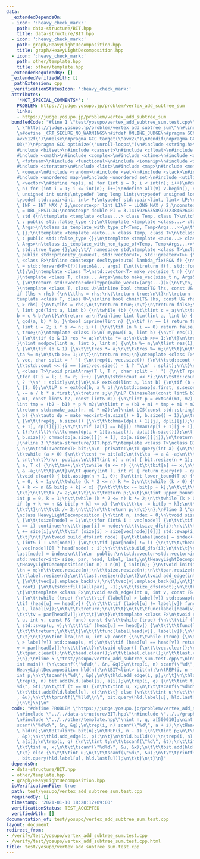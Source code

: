 ```yaml
---
data:
  _extendedDependsOn:
  - icon: ':heavy_check_mark:'
    path: data-structure/BIT.hpp
    title: data-structure/BIT.hpp
  - icon: ':heavy_check_mark:'
    path: graph/HeavyLightDecomposition.hpp
    title: graph/HeavyLightDecomposition.hpp
  - icon: ':heavy_check_mark:'
    path: other/template.hpp
    title: other/template.hpp
  _extendedRequiredBy: []
  _extendedVerifiedWith: []
  _pathExtension: cpp
  _verificationStatusIcon: ':heavy_check_mark:'
  attributes:
    '*NOT_SPECIAL_COMMENTS*': ''
    PROBLEM: https://judge.yosupo.jp/problem/vertex_add_subtree_sum
    links:
    - https://judge.yosupo.jp/problem/vertex_add_subtree_sum
  bundledCode: "#line 1 \"test/yosupo/vertex_add_subtree_sum.test.cpp\"\n#define PROBLEM\
    \ \"https://judge.yosupo.jp/problem/vertex_add_subtree_sum\"\n#line 2 \"other/template.hpp\"\
    \n#define _CRT_SECURE_NO_WARNINGS\n#ifdef ONLINE_JUDGE\n#pragma GCC target(\"\
    avx512f\")\n#else\n#pragma GCC target(\"avx2\")\n#endif\n#pragma GCC optimize(\"\
    O3\")\n#pragma GCC optimize(\"unroll-loops\")\n#include <string.h>\n#include <algorithm>\n\
    #include <bitset>\n#include <cassert>\n#include <cfloat>\n#include <climits>\n\
    #include <cmath>\n#include <complex>\n#include <ctime>\n#include <deque>\n#include\
    \ <fstream>\n#include <functional>\n#include <iomanip>\n#include <iostream>\n\
    #include <iterator>\n#include <list>\n#include <map>\n#include <memory>\n#include\
    \ <queue>\n#include <random>\n#include <set>\n#include <stack>\n#include <string>\n\
    #include <unordered_map>\n#include <unordered_set>\n#include <utility>\n#include\
    \ <vector>\n#define rep(i, n) for (int i = 0; i < int(n); i++)\n#define REP(i,\
    \ n) for (int i = 1; i <= int(n); i++)\n#define all(V) V.begin(), V.end()\ntypedef\
    \ unsigned int uint;\ntypedef long long lint;\ntypedef unsigned long long ulint;\n\
    typedef std::pair<int, int> P;\ntypedef std::pair<lint, lint> LP;\nconstexpr int\
    \ INF = INT_MAX / 2;\nconstexpr lint LINF = LLONG_MAX / 2;\nconstexpr double eps\
    \ = DBL_EPSILON;\nconstexpr double PI = 3.141592653589793238462643383279;\nnamespace\
    \ std {\n\ttemplate <template <class...> class Temp, class T>\n\tclass is_template_with_type_of\
    \ : public std::false_type {};\n\ttemplate <template <class...> class Temp, class...\
    \ Args>\n\tclass is_template_with_type_of<Temp, Temp<Args...>>\n\t\t: public std::true_type\
    \ {};\n\ttemplate <template <auto...> class Temp, class T>\n\tclass is_template_with_non_type_of\
    \ : public std::false_type {};\n\ttemplate <template <auto...> class Temp, auto...\
    \ Args>\n\tclass is_template_with_non_type_of<Temp, Temp<Args...>>\n\t\t: public\
    \ std::true_type {};\n};\t// namespace std\ntemplate <class T>\nclass prique :\
    \ public std::priority_queue<T, std::vector<T>, std::greater<T>> {\n};\ntemplate\
    \ <class F>\ninline constexpr decltype(auto) lambda_fix(F&& f) {\n\treturn [f\
    \ = std::forward<F>(f)](auto&&... args) {\n\t\treturn f(f, std::forward<decltype(args)>(args)...);\n\
    \t};\n}\ntemplate <class T>\nstd::vector<T> make_vec(size_t n) {\n\treturn std::vector<T>(n);\n\
    }\ntemplate <class T, class... Args>\nauto make_vec(size_t n, Args&&... args)\
    \ {\n\treturn std::vector<decltype(make_vec<T>(args...))>(\n\t\tn, make_vec<T>(std::forward<Args>(args)...));\n\
    }\ntemplate <class T, class U>\ninline bool chmax(T& lhs, const U& rhs) {\n\t\
    if (lhs < rhs) {\n\t\tlhs = rhs;\n\t\treturn true;\n\t}\n\treturn false;\n}\n\
    template <class T, class U>\ninline bool chmin(T& lhs, const U& rhs) {\n\tif (lhs\
    \ > rhs) {\n\t\tlhs = rhs;\n\t\treturn true;\n\t}\n\treturn false;\n}\ninline\
    \ lint gcd(lint a, lint b) {\n\twhile (b) {\n\t\tlint c = a;\n\t\ta = b;\n\t\t\
    b = c % b;\n\t}\n\treturn a;\n}\ninline lint lcm(lint a, lint b) { return a /\
    \ gcd(a, b) * b; }\nbool isprime(lint n) {\n\tif (n == 1) return false;\n\tfor\
    \ (int i = 2; i * i <= n; i++) {\n\t\tif (n % i == 0) return false;\n\t}\n\treturn\
    \ true;\n}\ntemplate <class T>\nT mypow(T a, lint b) {\n\tT res(1);\n\twhile (b)\
    \ {\n\t\tif (b & 1) res *= a;\n\t\ta *= a;\n\t\tb >>= 1;\n\t}\n\treturn res;\n\
    }\nlint modpow(lint a, lint b, lint m) {\n\ta %= m;\n\tlint res(1);\n\twhile (b)\
    \ {\n\t\tif (b & 1) {\n\t\t\tres *= a;\n\t\t\tres %= m;\n\t\t}\n\t\ta *= a;\n\t\
    \ta %= m;\n\t\tb >>= 1;\n\t}\n\treturn res;\n}\ntemplate <class T>\nvoid printArray(std::vector<T>&\
    \ vec, char split = ' ') {\n\trep(i, vec.size()) {\n\t\tstd::cout << vec[i];\n\
    \t\tstd::cout << (i == (int)vec.size() - 1 ? '\\n' : split);\n\t}\n}\ntemplate\
    \ <class T>\nvoid printArray(T l, T r, char split = ' ') {\n\tT rprev = std::prev(r);\n\
    \tfor (T i = l; i != r; i++) {\n\t\tstd::cout << *i;\n\t\tstd::cout << (i == rprev\
    \ ? '\\n' : split);\n\t}\n}\nLP extGcd(lint a, lint b) {\n\tif (b == 0) return\
    \ {1, 0};\n\tLP s = extGcd(b, a % b);\n\tstd::swap(s.first, s.second);\n\ts.second\
    \ -= a / b * s.first;\n\treturn s;\n}\nLP ChineseRem(const lint& b1, const lint&\
    \ m1, const lint& b2, const lint& m2) {\n\tlint p = extGcd(m1, m2).first;\n\t\
    lint tmp = (b2 - b1) * p % m2;\n\tlint r = (b1 + m1 * tmp + m1 * m2) % (m1 * m2);\n\
    \treturn std::make_pair(r, m1 * m2);\n}\nint LCS(const std::string& a, const std::string&\
    \ b) {\n\tauto dp = make_vec<int>(a.size() + 1, b.size() + 1);\n\trep(i, a.size())\
    \ {\n\t\trep(j, b.size()) {\n\t\t\tchmax(dp[i + 1][j], dp[i][j]);\n\t\t\tchmax(dp[i][j\
    \ + 1], dp[i][j]);\n\t\t\tif (a[i] == b[j]) chmax(dp[i + 1][j + 1], dp[i][j] +\
    \ 1);\n\t\t}\n\t\tchmax(dp[i + 1][b.size()], dp[i][b.size()]);\n\t}\n\trep(j,\
    \ b.size()) chmax(dp[a.size()][j + 1], dp[a.size()][j]);\n\treturn dp[a.size()][b.size()];\n\
    }\n#line 3 \"data-structure/BIT.hpp\"\ntemplate <class T>\nclass BIT {\n\tint\
    \ n;\n\tstd::vector<T> bit;\n\n  private:\n\tT query(int a) {\n\t\tT cnt = 0;\n\
    \t\twhile (a > 0) {\n\t\t\tcnt += bit[a];\n\t\t\ta -= a & -a;\n\t\t}\n\t\treturn\
    \ cnt;\n\t}\n\n  public:\n\tBIT(int n) : n(n) { bit.resize(n + 1); }\n\tvoid add(int\
    \ a, T x) {\n\t\ta++;\n\t\twhile (a <= n) {\n\t\t\tbit[a] += x;\n\t\t\ta += a\
    \ & -a;\n\t\t}\n\t}\n\tT query(int l, int r) { return query(r) - query(l); }\n\
    \tvoid clear() { bit.assign(n + 1, 0); }\n\tint lower_bound(T x) {\n\t\tint p\
    \ = 0, k = 1;\n\t\twhile (k * 2 <= n) k *= 2;\n\t\twhile (k > 0) {\n\t\t\tif (p\
    \ + k <= n && bit[p + k] < x) {\n\t\t\t\tx -= bit[p + k];\n\t\t\t\tp += k;\n\t\
    \t\t}\n\t\t\tk /= 2;\n\t\t}\n\t\treturn p;\n\t}\n\tint upper_bound(T x) {\n\t\t\
    int p = 0, k = 1;\n\t\twhile (k * 2 <= n) k *= 2;\n\t\twhile (k > 0) {\n\t\t\t\
    if (p + k <= n && bit[p + k] <= x) {\n\t\t\t\tx -= bit[p + k];\n\t\t\t\tp += k;\n\
    \t\t\t}\n\t\t\tk /= 2;\n\t\t}\n\t\treturn p;\n\t}\n};\n#line 3 \"graph/HeavyLightDecomposition.hpp\"\
    \nclass HeavyLightDecomposition {\n\tint n, index = 0;\n\tvoid size_dfs(int node)\
    \ {\n\t\tsize[node] = 1;\n\t\tfor (int& i : vec[node]) {\n\t\t\tif (par[node]\
    \ == i) continue;\n\t\t\tpar[i] = node;\n\t\t\tsize_dfs(i);\n\t\t\tsize[node]\
    \ += size[i];\n\t\t\tif (size[i] > size[vec[node][0]]) std::swap(i, vec[node][0]);\n\
    \t\t}\n\t}\n\tvoid build_dfs(int node) {\n\t\tlabel[node] = index++;\n\t\tfor\
    \ (int& i : vec[node]) {\n\t\t\tif (par[node] != i) {\n\t\t\t\thead[i] = (i ==\
    \ vec[node][0] ? head[node] : i);\n\t\t\t\tbuild_dfs(i);\n\t\t\t}\n\t\t}\n\t\t\
    last[node] = index;\n\t}\n\n  public:\n\tstd::vector<std::vector<int>> vec;\n\t\
    std::vector<int> size, par, head, label, last;\n\tHeavyLightDecomposition() {}\n\
    \tHeavyLightDecomposition(int m) : n(m) { init(n); }\n\tvoid init(int m) {\n\t\
    \tn = m;\n\t\tvec.resize(n);\n\t\tsize.resize(n);\n\t\tpar.resize(n);\n\t\thead.resize(n);\n\
    \t\tlabel.resize(n);\n\t\tlast.resize(n);\n\t}\n\tvoid add_edge(int u, int v)\
    \ {\n\t\tvec[u].emplace_back(v);\n\t\tvec[v].emplace_back(u);\n\t}\n\tvoid build(int\
    \ root) {\n\t\tstd::fill(all(par), -1);\n\t\tsize_dfs(root);\n\t\tbuild_dfs(root);\n\
    \t}\n\ttemplate <class F>\n\tvoid each_edge(int u, int v, const F& func) const\
    \ {\n\t\twhile (true) {\n\t\t\tif (label[u] > label[v]) std::swap(u, v);\n\t\t\
    \tif (head[u] == head[v]) {\n\t\t\t\tif (label[u] != label[v]) func(label[u] +\
    \ 1, label[v]);\n\t\t\t\treturn;\n\t\t\t}\n\t\t\tfunc(label[head[v]], label[v]);\n\
    \t\t\tv = par[head[v]];\n\t\t}\n\t}\n\ttemplate <class F>\n\tvoid each_vertex(int\
    \ u, int v, const F& func) const {\n\t\twhile (true) {\n\t\t\tif (label[u] > label[v])\
    \ std::swap(u, v);\n\t\t\tif (head[u] == head[v]) {\n\t\t\t\tfunc(label[u], label[v]);\n\
    \t\t\t\treturn;\n\t\t\t}\n\t\t\tfunc(label[head[v]], label[v]);\n\t\t\tv = par[head[v]];\n\
    \t\t}\n\t}\n\tint lca(int u, int v) const {\n\t\twhile (true) {\n\t\t\tif (label[u]\
    \ > label[v]) std::swap(u, v);\n\t\t\tif (head[u] == head[v]) return u;\n\t\t\t\
    v = par[head[v]];\n\t\t}\n\t}\n\tvoid clear() {\n\t\tvec.clear();\n\t\tsize.clear();\n\
    \t\tpar.clear();\n\t\thead.clear();\n\t\tlabel.clear();\n\t\tlast.clear();\n\t\
    }\n};\n#line 5 \"test/yosupo/vertex_add_subtree_sum.test.cpp\"\nint n, q, a[500010];\n\
    int main() {\n\tscanf(\"%d%d\", &n, &q);\n\trep(i, n) scanf(\"%d\", a + i);\n\t\
    HeavyLightDecomposition hld(n);\n\tBIT<lint> bit(n);\n\tREP(i, n - 1) {\n\t\t\
    int p;\n\t\tscanf(\"%d\", &p);\n\t\thld.add_edge(i, p);\n\t}\n\thld.build(0);\n\
    \trep(i, n) bit.add(hld.label[i], a[i]);\n\trep(i, q) {\n\t\tint t;\n\t\tscanf(\"\
    %d\", &t);\n\t\tif (t == 0) {\n\t\t\tint u, x;\n\t\t\tscanf(\"%d%d\", &u, &x);\n\
    \t\t\tbit.add(hld.label[u], x);\n\t\t} else {\n\t\t\tint u;\n\t\t\tscanf(\"%d\"\
    , &u);\n\t\t\tprintf(\"%lld\\n\", bit.query(hld.label[u], hld.last[u]));\n\t\t\
    }\n\t}\n}\n"
  code: "#define PROBLEM \"https://judge.yosupo.jp/problem/vertex_add_subtree_sum\"\
    \n#include \"../../data-structure/BIT.hpp\"\n#include \"../../graph/HeavyLightDecomposition.hpp\"\
    \n#include \"../../other/template.hpp\"\nint n, q, a[500010];\nint main() {\n\t\
    scanf(\"%d%d\", &n, &q);\n\trep(i, n) scanf(\"%d\", a + i);\n\tHeavyLightDecomposition\
    \ hld(n);\n\tBIT<lint> bit(n);\n\tREP(i, n - 1) {\n\t\tint p;\n\t\tscanf(\"%d\"\
    , &p);\n\t\thld.add_edge(i, p);\n\t}\n\thld.build(0);\n\trep(i, n) bit.add(hld.label[i],\
    \ a[i]);\n\trep(i, q) {\n\t\tint t;\n\t\tscanf(\"%d\", &t);\n\t\tif (t == 0) {\n\
    \t\t\tint u, x;\n\t\t\tscanf(\"%d%d\", &u, &x);\n\t\t\tbit.add(hld.label[u], x);\n\
    \t\t} else {\n\t\t\tint u;\n\t\t\tscanf(\"%d\", &u);\n\t\t\tprintf(\"%lld\\n\"\
    , bit.query(hld.label[u], hld.last[u]));\n\t\t}\n\t}\n}"
  dependsOn:
  - data-structure/BIT.hpp
  - other/template.hpp
  - graph/HeavyLightDecomposition.hpp
  isVerificationFile: true
  path: test/yosupo/vertex_add_subtree_sum.test.cpp
  requiredBy: []
  timestamp: '2021-01-10 18:28:12+09:00'
  verificationStatus: TEST_ACCEPTED
  verifiedWith: []
documentation_of: test/yosupo/vertex_add_subtree_sum.test.cpp
layout: document
redirect_from:
- /verify/test/yosupo/vertex_add_subtree_sum.test.cpp
- /verify/test/yosupo/vertex_add_subtree_sum.test.cpp.html
title: test/yosupo/vertex_add_subtree_sum.test.cpp
---
```

